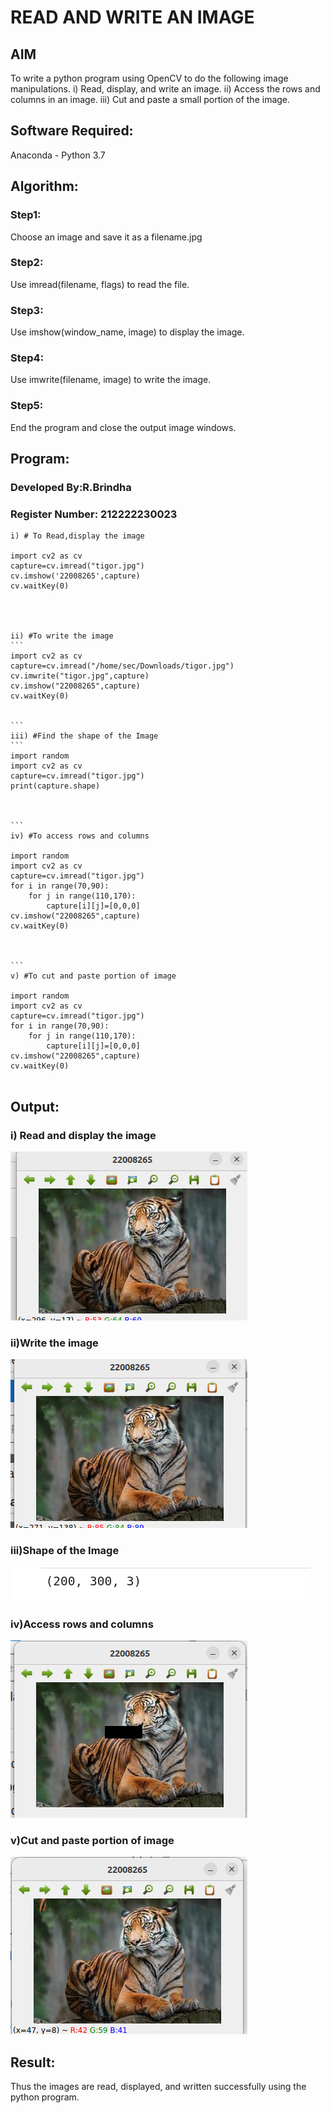 # READ AND WRITE AN IMAGE
## AIM
To write a python program using OpenCV to do the following image manipulations.
i) Read, display, and write an image.
ii) Access the rows and columns in an image.
iii) Cut and paste a small portion of the image.

## Software Required:
Anaconda - Python 3.7
## Algorithm:
### Step1:
Choose an image and save it as a filename.jpg
### Step2:
Use imread(filename, flags) to read the file.
### Step3:
Use imshow(window_name, image) to display the image.
### Step4:
Use imwrite(filename, image) to write the image.
### Step5:
End the program and close the output image windows.
## Program:
### Developed By:R.Brindha
### Register Number: 212222230023
~~~
i) # To Read,display the image

import cv2 as cv
capture=cv.imread("tigor.jpg")
cv.imshow('22008265',capture)
cv.waitKey(0)

  


ii) #To write the image
```
import cv2 as cv
capture=cv.imread("/home/sec/Downloads/tigor.jpg")
cv.imwrite("tigor.jpg",capture)
cv.imshow("22008265",capture)
cv.waitKey(0)


```
iii) #Find the shape of the Image
```
import random
import cv2 as cv
capture=cv.imread("tigor.jpg")
print(capture.shape)



```
iv) #To access rows and columns

import random
import cv2 as cv
capture=cv.imread("tigor.jpg")
for i in range(70,90):
    for j in range(110,170):
        capture[i][j]=[0,0,0]
cv.imshow("22008265",capture)
cv.waitKey(0)



```
v) #To cut and paste portion of image

import random
import cv2 as cv
capture=cv.imread("tigor.jpg")
for i in range(70,90):
    for j in range(110,170):
        capture[i][j]=[0,0,0]
cv.imshow("22008265",capture)
cv.waitKey(0)


~~~

## Output:

### i) Read and display the image

![](./1.png)

### ii)Write the image

![](./2.png)

### iii)Shape of the Image

![](./5.png)

### iv)Access rows and columns
![](./3.png)

### v)Cut and paste portion of image
![](./4.png)

## Result:
Thus the images are read, displayed, and written successfully using the python program.


